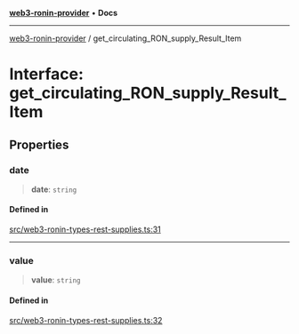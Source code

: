 [**web3-ronin-provider**](../README.md) • **Docs**

***

[web3-ronin-provider](../globals.md) / get\_circulating\_RON\_supply\_Result\_Item

# Interface: get\_circulating\_RON\_supply\_Result\_Item

## Properties

### date

> **date**: `string`

#### Defined in

[src/web3-ronin-types-rest-supplies.ts:31](https://github.com/chuacw/web3-ronin-provider/blob/8f8ec8edfaa82f0741161cc9ab238177f2999ade/src/web3-ronin-types-rest-supplies.ts#L31)

***

### value

> **value**: `string`

#### Defined in

[src/web3-ronin-types-rest-supplies.ts:32](https://github.com/chuacw/web3-ronin-provider/blob/8f8ec8edfaa82f0741161cc9ab238177f2999ade/src/web3-ronin-types-rest-supplies.ts#L32)
